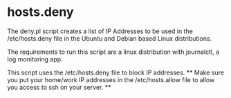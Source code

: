 # hosts.deny

The deny.pl script creates a list of IP Addresses to be used in the /etc/hosts.deny file in the Ubuntu and Debian based Linux distributions.

The requirements to run this script are a linux distribution with journalctl, a log monitoring app.

This script uses the /etc/hosts.deny file to block IP addresses.  ** Make sure you put your home/work IP addresses in the /etc/hosts.allow file to allow you access to ssh on your server. **
